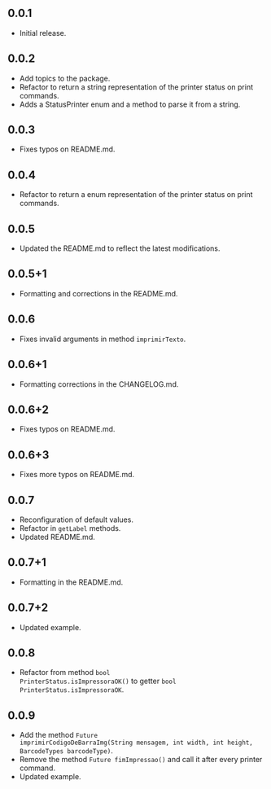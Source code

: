 ## 0.0.1

* Initial release.

## 0.0.2

* Add topics to the package.
* Refactor to return a string representation of the printer status on print commands.
* Adds a StatusPrinter enum and a method to parse it from a string.

## 0.0.3

* Fixes typos on README.md.

## 0.0.4

* Refactor to return a enum representation of the printer status on print commands.

## 0.0.5

* Updated the README.md to reflect the latest modifications.

## 0.0.5+1

* Formatting and corrections in the README.md.

## 0.0.6

* Fixes invalid arguments in method <code>imprimirTexto</code>.

## 0.0.6+1

* Formatting corrections in the CHANGELOG.md.

## 0.0.6+2

* Fixes typos on README.md.

## 0.0.6+3

* Fixes more typos on README.md.

## 0.0.7

* Reconfiguration of default values.
* Refactor in <code>getLabel</code> methods.
* Updated README.md.

## 0.0.7+1

* Formatting in the README.md.

## 0.0.7+2

* Updated example.

## 0.0.8

* Refactor from method <code>bool PrinterStatus.isImpressoraOK()</code> to getter <code>bool PrinterStatus.isImpressoraOK</code>.

## 0.0.9

* Add the method <code>Future<PrinterStatus> imprimirCodigoDeBarraImg(String mensagem, int width, int height, BarcodeTypes barcodeType)</code>.
* Remove the method <code>Future<PrinterStatus> fimImpressao()</code> and call it after every printer command.
* Updated example.